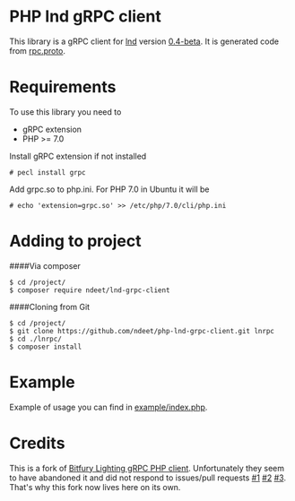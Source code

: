 PHP lnd gRPC client
===================

This library is a gRPC client for [lnd](https://github.com/lightningnetwork/lnd) version [0.4-beta](https://github.com/lightningnetwork/lnd/releases/tag/v0.4-beta). It is generated code
from [rpc.proto](https://github.com/lightningnetwork/lnd/blob/v0.4-beta/lnrpc/rpc.proto).


Requirements
============

To use this library you need to

* gRPC extension
* PHP >= 7.0

Install gRPC extension if not installed
```
# pecl install grpc
```

Add grpc.so to php.ini. For PHP 7.0 in Ubuntu it will be
```
# echo 'extension=grpc.so' >> /etc/php/7.0/cli/php.ini
```

Adding to project
=================

####Via composer
```
$ cd /project/
$ composer require ndeet/lnd-grpc-client
```

####Cloning from Git
```
$ cd /project/
$ git clone https://github.com/ndeet/php-lnd-grpc-client.git lnrpc
$ cd ./lnrpc/
$ composer install
```



Example
=======

Example of usage you can find in [example/index.php](https://github.com/ndeet/php-lnd-grpc-client/tree/master/example/index.php).

Credits
=======
This is a fork of [Bitfury Lighting gRPC PHP client](https://github.com/BitfuryLightning/php-lnd-grpc-client). Unfortunately they seem to have abandoned it and did not respond to issues/pull requests [#1](https://github.com/BitfuryLightning/php-lnd-grpc-client/issues/2) [#2](https://github.com/BitfuryLightning/php-lnd-grpc-client/pull/3) [#3](https://github.com/BitfuryLightning/php-lnd-grpc-client/pull/1). That's why this fork now lives here on its own.
